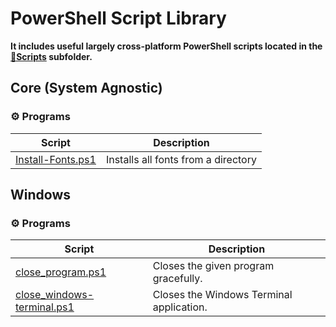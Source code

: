 # PowerShell Script Library

**It includes useful largely cross-platform PowerShell scripts located in the [📂Scripts](https://github.com/fleschutz/PowerShell/blob/master/Scripts) subfolder.**


## Core (System Agnostic)

### ⚙️ Programs

| Script                                                  | Description                         |
| ------------------------------------------------------- | ----------------------------------- |
| [ Install-Fonts.ps1](Scripts/Core/Fonts/Install-Fonts.ps1) | Installs all fonts from a directory |

## Windows

### ⚙️ Programs

| Script                                                                         | Description                              |
| ------------------------------------------------------------------------------ | ---------------------------------------- |
| [close_program.ps1](Scripts/Windows/Software/close_program.ps1)                   | Closes the given program gracefully.     |
| [close_windows-terminal.ps1](Scripts/Windows/Software/close_windows-terminal.ps1) | Closes the Windows Terminal application. |
